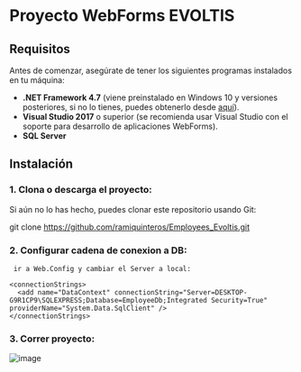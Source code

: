 # Proyecto WebForms EVOLTIS

## Requisitos

Antes de comenzar, asegúrate de tener los siguientes programas instalados en tu máquina:

- **.NET Framework 4.7** (viene preinstalado en Windows 10 y versiones posteriores, si no lo tienes, puedes obtenerlo desde [aquí](https://dotnet.microsoft.com/download/dotnet-framework)).
- **Visual Studio 2017** o superior (se recomienda usar Visual Studio con el soporte para desarrollo de aplicaciones WebForms).
- **SQL Server**
  
## Instalación

### 1. **Clona o descarga el proyecto**:
   
   Si aún no lo has hecho, puedes clonar este repositorio usando Git:
   
   git clone https://github.com/ramiquinteros/Employees_Evoltis.git

### 2. **Configurar cadena de conexion a DB**:
     ir a Web.Config y cambiar el Server a local:
    
    <connectionStrings>
      <add name="DataContext" connectionString="Server=DESKTOP-G9R1CP9\SQLEXPRESS;Database=EmployeeDb;Integrated Security=True" providerName="System.Data.SqlClient" />
    </connectionStrings>
   
### 3. **Correr proyecto**:
  ![image](https://github.com/user-attachments/assets/b9853bdd-88bd-49ce-83c6-5dca2a16b712)
